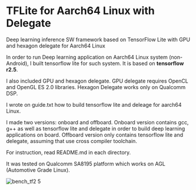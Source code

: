 # TFLite for Aarch64 Linux with Delegate
Deep learning inference SW framework based on TensorFlow Lite with GPU and hexagon delegate for Aarch64 Linux

In order to run Deep learning application on Aarch64 Linux system (non-Android), I built tensorflow lite for such system.
It is based on **tensorflow r2.5**.

I also included GPU and hexagon delegate.
GPU delegate requires OpenCL and OpenGL ES 2.0 libraries.
Hexagon Delegate works only on Qualcomm DSP.

I wrote on guide.txt how to build tensorflow lite and deleage for aarch64 Linux.

I made two versions: onboard and offboard.
Onboard version contains gcc, g++ as well as tensorflow lite and delegate in order to build deep learning applications on board.
Offboard version only contains tensorflow lite and delegate, assuming that use cross compiler toolchain.

For instruction, read README.md in each directory.

It was tested on Qualcomm SA8195 platform which works on AGL (Automotive Grade Linux).

![bench_tf2 5](https://user-images.githubusercontent.com/36912464/119296554-2103a200-bc94-11eb-9f0f-f113aad0e21f.png)
